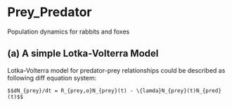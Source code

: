 # Prey_Predator
Population dynamics for rabbits and foxes

## (a) A simple Lotka-Volterra Model

Lotka-Volterra model for predator-prey relationships could be described as following diff equation system:

```
$$dN_{prey}/dt = R_{prey,o}N_{prey}(t) - \{lamda}N_{prey}(t)N_{pred}(t)$$
```
